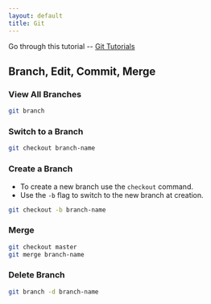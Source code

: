 ```yaml
---
layout: default
title: Git
---
```


Go through this tutorial -- [Git Tutorials](https://www.atlassian.com/git/tutorial)

## Branch, Edit, Commit, Merge

### View All Branches

```bash
git branch
```

### Switch to a Branch

```bash
git checkout branch-name
```

### Create a Branch
- To create a new branch use the `checkout` command.
- Use the `-b` flag to switch to the new branch at creation.

```bash
git checkout -b branch-name
```

### Merge

```bash
git checkout master
git merge branch-name
```

### Delete Branch

```bash
git branch -d branch-name
```